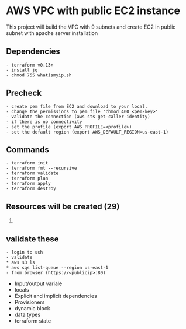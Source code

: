 # AWS VPC with public EC2 instance

This project will build the VPC with 9 subnets and create EC2 in public subnet with apache server installation

## Dependencies

```
- terraform v0.13+
- install jq
- chmod 755 whatismyip.sh
```
## Precheck
```
- create pem file from EC2 and download to your local. 
- change the permissions to pem file 'chmod 400 <pem-key>'
- validate the connection (aws sts get-caller-identity)
- if there is no connectivity
- set the profile (export AWS_PROFILE=<profile>)
- set the default region (export AWS_DEFAULT_REGION=us-east-1)

```
## Commands
```
- terraform init
- terraform fmt --recursive
- terraform validate
- terraform plan
- terraform apply
- terraform destroy
```
## Resources will be created (29)

1. 
## validate these

```
- login to ssh
- validate 
* aws s3 ls
* aws sqs list-queue --region us-east-1
- from browser (https://<publicip>:80)
```
* Input/output variale 
* locals
* Explicit and implicit dependencies 
* Provisioners
* dynamic block
* data types
* terraform state
